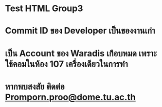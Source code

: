 # Test HTML Group3
# Commit ID ของ Developer เป็นของงานเก่า 
# เป็น Account ของ Waradis เกือบหมด เพราะใช้คอมในห้อง 107 เครื่องเดียวในการทำ
# หากพบสงสัย ติดต่อ Promporn.proo@dome.tu.ac.th

